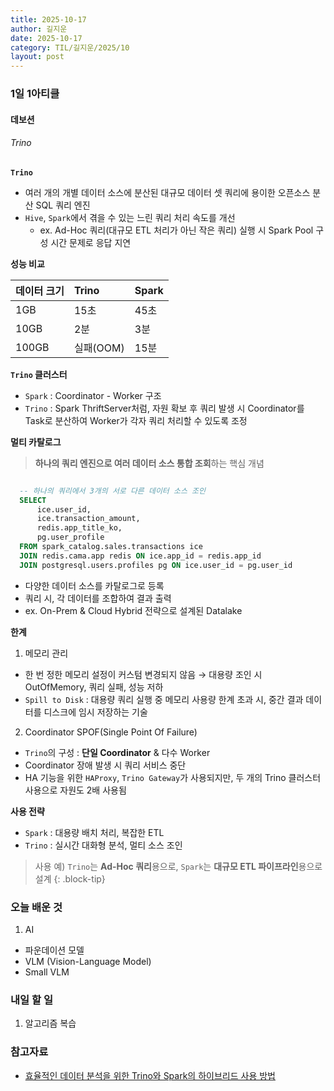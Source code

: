```yaml
---
title: 2025-10-17
author: 길지운
date: 2025-10-17
category: TIL/길지운/2025/10
layout: post
---
```


### 1일 1아티클
#### 데보션
###### Trino
**`Trino`**
- 여러 개의 개별 데이터 소스에 분산된 대규모 데이터 셋 쿼리에 용이한 오픈소스 분산 SQL 쿼리 엔진
- `Hive`, `Spark`에서 겪을 수 있는 느린 쿼리 처리 속도를 개선
  - ex. Ad-Hoc 쿼리(대규모 ETL 처리가 아닌 작은 쿼리) 실행 시 Spark Pool 구성 시간 문제로 응답 지연
  
**성능 비교**
  
| 데이터 크기 | Trino | Spark |
| :--- | :--- | :--- |
| 1GB | 15초 | 45초 |
| 10GB | 2분 | 3분 |
| 100GB | 실패(OOM) | 15분 |
  
**`Trino` 클러스터**
- `Spark` : Coordinator - Worker 구조
- `Trino` : Spark ThriftServer처럼, 자원 확보 후 쿼리 발생 시 Coordinator를 Task로 분산하여 Worker가 각자 쿼리 처리할 수 있도록 조정
  
**멀티 카탈로그**
> **하나의 쿼리 엔진으로 여러 데이터 소스 통합 조회**하는 핵심 개념
  
  ```sql
  
    -- 하나의 쿼리에서 3개의 서로 다른 데이터 소스 조인
    SELECT 
        ice.user_id,
        ice.transaction_amount,
        redis.app_title_ko,
        pg.user_profile
    FROM spark_catalog.sales.transactions ice
    JOIN redis.cama.app redis ON ice.app_id = redis.app_id  
    JOIN postgresql.users.profiles pg ON ice.user_id = pg.user_id
  
  ```
  
- 다양한 데이터 소스를 카탈로그로 등록
- 쿼리 시, 각 데이터를 조합하여 결과 출력
- ex. On-Prem & Cloud Hybrid 전략으로 설계된 Datalake
  
**한계**
1. 메모리 관리
  - 한 번 정한 메모리 설정이 커스텀 변경되지 않음 → 대용량 조인 시 OutOfMemory, 쿼리 실패, 성능 저하
  - `Spill to Disk` : 대용량 쿼리 실행 중 메모리 사용량 한계 초과 시, 중간 결과 데이터를 디스크에 임시 저장하는 기술
2. Coordinator SPOF(Single Point Of Failure)
  - `Trino`의 구성 : **단일 Coordinator** & 다수 Worker
  - Coordinator 장애 발생 시 쿼리 서비스 중단
  - HA 기능을 위한 `HAProxy`, `Trino Gateway`가 사용되지만, 두 개의 Trino 클러스터 사용으로 자원도 2배 사용됨
  
**사용 전략**
- `Spark` : 대용량 배치 처리, 복잡한 ETL
- `Trino` : 실시간 대화형 분석, 멀티 소스 조인
  
> 사용 예) `Trino`는 **Ad-Hoc 쿼리**용으로, `Spark`는 **대규모 ETL 파이프라인**용으로 설계
{: .block-tip}
  
### 오늘 배운 것
1. AI
  - 파운데이션 모델
  - VLM (Vision-Language Model)
  - Small VLM
  
### 내일 할 일
1. 알고리즘 복습
  
### 참고자료
- [효율적인 데이터 분석을 위한 Trino와 Spark의 하이브리드 사용 방법](https://devocean.sk.com/blog/techBoardDetail.do?ID=167951)